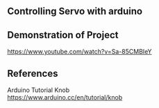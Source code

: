 ## Controlling Servo with arduino

## Demonstration of Project
https://www.youtube.com/watch?v=Sa-85CMBIeY


## References
Arduino Tutorial Knob\
https://www.arduino.cc/en/tutorial/knob
